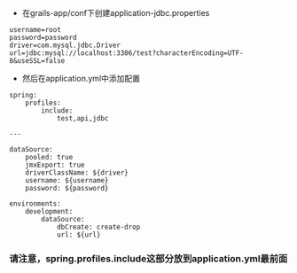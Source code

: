 * 在grails-app/conf下创建application-jdbc.properties
```
username=root
password=password
driver=com.mysql.jdbc.Driver
url=jdbc:mysql://localhost:3306/test?characterEncoding=UTF-8&useSSL=false
```
* 然后在application.yml中添加配置
```
spring:
    profiles:
        include:
            test,api,jdbc

---

dataSource:
    pooled: true
    jmxExport: true
    driverClassName: ${driver}
    username: ${username}
    password: ${password}

environments:
    development:
        dataSource:
            dbCreate: create-drop
            url: ${url}
```

### 请注意，spring.profiles.include这部分放到application.yml最前面
